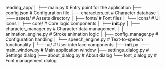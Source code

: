 reading_app/
│
├── main.py                   # Entry point for the application
├── config.json               # Configuration file
├── characters.txt            # Character database
│
├── assets/                   # Assets directory
│   ├── fonts/                # Font files
│   └── icons/                # UI icons
│
├── core/                     # Core logic components
│   ├── __init__.py
│   ├── character_manager.py  # Character data management
│   ├── animation_engine.py   # Stroke animation logic
│   ├── config_manager.py     # Configuration handling
│   └── speech_engine.py      # Text-to-speech functionality
│
└── ui/                       # User interface components
    ├── __init__.py
    ├── main_window.py        # Main application window
    ├── settings_dialog.py    # Settings dialog
    ├── about_dialog.py       # About dialog
    └── font_dialog.py        # Font management dialog
